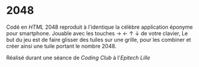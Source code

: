 # 2048 
Codé en *HTML* 2048 reproduit à l'identique la célèbre application éponyme pour smartphone. Jouable avec les touches → ← ↑ ↓ de votre clavier, Le but du jeu est de faire glisser des tuiles sur une grille, pour les combiner et créer ainsi une tuile portant le nombre 2048. 

Réalisé durant une séance de *Coding Club* à l'*Epitech Lille*

